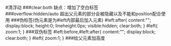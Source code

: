 #清浮动
###clear:both
缺点：增加了空白标签  
###overflow:hidden/auto
超出父元素的部分会被隐藏以及不能和position配合使用
###伪标签(伪元素是为#left内部最后加入元素)
	#left:after{
		content:"";
		display:block;
		height:0;
		lineheight:0px;
		visible:hidden;
		clear:both;
	}
	#left{
		zoom:1;
	}
###双伪标签
	#left:before,#left:after{
		content:"";
		display:block;
		clear:both;
	}
	#left{
		zoom:1;
	}
###给父元素加高度